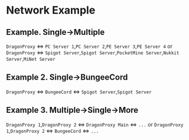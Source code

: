 Network Example
===============

## Example. Single->Multiple
`DragonProxy` <=> `PC Server 1`,`PC Server 2`,`PE Server 3`,`PE Server 4`
or
`DragonProxy` <=> `Spigot Server`,`Spigot Server`,`PocketMine Server`,`Nukkit Server`,`MiNet Server`

## Example 2. Single->BungeeCord
`DragonProxy` <=> `BungeeCord` <=> `Spigot Server`,`Spigot Server`

## Example 3. Multiple->Single->More
`DragonProxy 1`,`DragonProxy 2` <=> `DragonProxy Main` <=> `...`
or
`DragonProxy 1`,`DragonProxy 2` <=> `BungeeCord` <=> `...`
